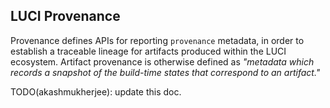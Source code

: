 ## LUCI Provenance

Provenance defines APIs for reporting `provenance` metadata, in order to
establish a traceable lineage for artifacts produced within the LUCI ecosystem.
Artifact provenance is otherwise defined as *"metadata which records a snapshot
of the build-time states that correspond to an artifact."*

TODO(akashmukherjee): update this doc.
